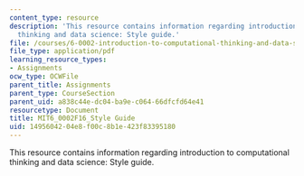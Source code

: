 ```yaml
---
content_type: resource
description: 'This resource contains information regarding introduction to computational
  thinking and data science: Style guide.'
file: /courses/6-0002-introduction-to-computational-thinking-and-data-science-fall-2016/1495604204e8f00c8b1e423f83395180_MIT6_0002F16_StyleGuide.pdf
file_type: application/pdf
learning_resource_types:
- Assignments
ocw_type: OCWFile
parent_title: Assignments
parent_type: CourseSection
parent_uid: a838c44e-dc04-ba9e-c064-66dfcfd64e41
resourcetype: Document
title: MIT6_0002F16_Style Guide
uid: 14956042-04e8-f00c-8b1e-423f83395180
---
```

This resource contains information regarding introduction to computational thinking and data science: Style guide.

